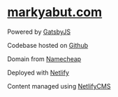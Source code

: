 # [markyabut.com](https://markyabut.com/)

Powered by <a href="https://www.gatsbyjs.com/" target="_blank">GatsbyJS</a>

Codebase hosted on <a href="https://github.com/" target="_blank">Github</a>

Domain from <a href="https://www.namecheap.com/" target="_blank">Namecheap</a>

Deployed with <a href="https://www.netlify.com/" target="_blank">Netlify</a>

Content managed using <a href="https://www.netlifycms.org/" target="_blank">NetlifyCMS</a>
